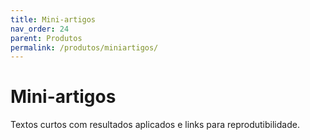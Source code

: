 ```yaml
---
title: Mini-artigos
nav_order: 24
parent: Produtos
permalink: /produtos/miniartigos/
---
```


# Mini-artigos
Textos curtos com resultados aplicados e links para reprodutibilidade.
